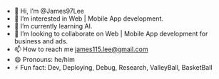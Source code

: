 - 👋 Hi, I’m @James97Lee
- 👀 I’m interested in Web | Mobile App development.
- 🌱 I’m currently learning AI.
- 💞️ I’m looking to collaborate on Web | Mobile App development for business and ads.
- 📫 How to reach me james115.lee@gmail.com  
- 😄 Pronouns: he/him
- ⚡ Fun fact: Dev, Deploying, Debug, Research, ValleyBall, BasketBall

<!---
James97Lee/James97Lee is a ✨ special ✨ repository because its `README.md` (this file) appears on your GitHub profile.
You can click the Preview link to take a look at your changes.
--->
